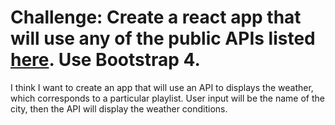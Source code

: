 # Challenge: Create a react app that will use any of the public APIs listed [here](https://github.com/toddmotto/public-apis). Use Bootstrap 4.

I think I want to create an app that will use an API to displays the weather, which corresponds to a particular playlist. User input will be the name of the city, then the API will display the weather conditions.
